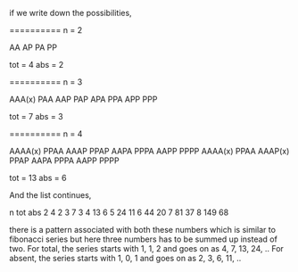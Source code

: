 

if we write down the possibilities,

==========
n = 2 

AA
AP
PA
PP

tot = 4		abs = 2

==========
n = 3

AAA(x)	PAA
AAP 	PAP
APA 	PPA
APP 	PPP

tot = 7		abs = 3

==========
n = 4

AAAA(x)	PPAA
AAAP 	PPAP
AAPA 	PPPA
AAPP 	PPPP
AAAA(x)	PPAA
AAAP(x) PPAP
AAPA 	PPPA
AAPP 	PPPP

tot = 13	abs = 6

And the list continues,

n	tot	abs
2	4	2
3	7	3
4	13	6
5	24	11
6	44	20
7	81	37
8	149	68

there is a pattern associated with both these numbers which is similar to fibonacci series but here three numbers has to be summed up instead of two.
For total, the series starts with 1, 1, 2 and goes on as 4, 7, 13, 24, ..
For absent, the series starts with 1, 0, 1 and goes on as 2, 3, 6, 11, ..
